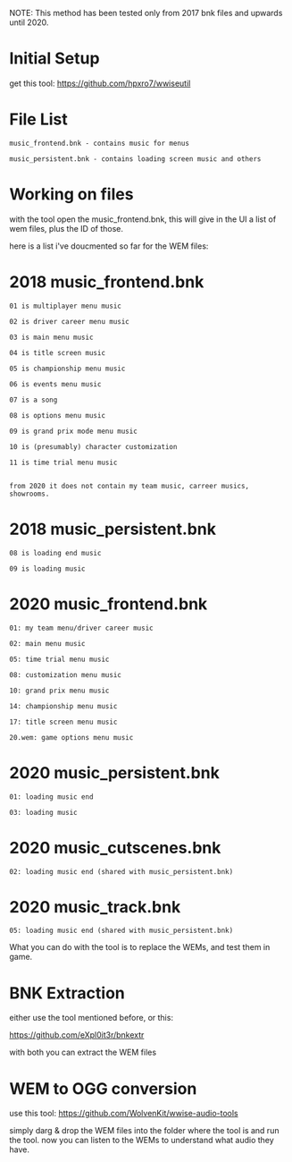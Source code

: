 NOTE: This method has been tested only from 2017 bnk files and upwards until 2020.

# Initial Setup

get this tool: https://github.com/hpxro7/wwiseutil


# File List

```
music_frontend.bnk - contains music for menus

music_persistent.bnk - contains loading screen music and others

```


# Working on files


with the tool open the music_frontend.bnk, this will give in the UI a list of wem files, plus the ID of those.

here is a list i've doucmented so far for the WEM files:

 # 2018 music_frontend.bnk

```
01 is multiplayer menu music

02 is driver career menu music

03 is main menu music

04 is title screen music

05 is championship menu music

06 is events menu music

07 is a song

08 is options menu music

09 is grand prix mode menu music

10 is (presumably) character customization

11 is time trial menu music


from 2020 it does not contain my team music, carreer musics, showrooms.
```


# 2018 music_persistent.bnk

```
08 is loading end music

09 is loading music
```

# 2020 music_frontend.bnk


```
01: my team menu/driver career music

02: main menu music

05: time trial menu music

08: customization menu music

10: grand prix menu music

14: championship menu music

17: title screen menu music

20.wem: game options menu music
```

# 2020 music_persistent.bnk
```
01: loading music end

03: loading music

```

# 2020 music_cutscenes.bnk

```
02: loading music end (shared with music_persistent.bnk)
```

# 2020 music_track.bnk

```
05: loading music end (shared with music_persistent.bnk)
```



What you can do with the tool is to replace the WEMs, and test them in game.



# BNK Extraction

either use the tool mentioned before, or this:

https://github.com/eXpl0it3r/bnkextr

with both you can extract the WEM files


# WEM to OGG conversion

use this tool: https://github.com/WolvenKit/wwise-audio-tools 

simply darg & drop the WEM files into the folder where the tool is and run the tool. now you can listen to the WEMs to understand
what audio they have.
